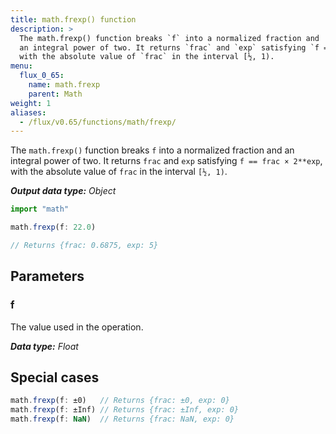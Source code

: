 ```yaml
---
title: math.frexp() function
description: >
  The math.frexp() function breaks `f` into a normalized fraction and
  an integral power of two. It returns `frac` and `exp` satisfying `f == frac × 2**exp`,
  with the absolute value of `frac` in the interval [½, 1).
menu:
  flux_0_65:
    name: math.frexp
    parent: Math
weight: 1
aliases:
  - /flux/v0.65/functions/math/frexp/
---
```


The `math.frexp()` function breaks `f` into a normalized fraction and an integral power of two.
It returns `frac` and `exp` satisfying `f == frac × 2**exp`, with the absolute value
of `frac` in the interval `[½, 1)`.

_**Output data type:** Object_

```js
import "math"

math.frexp(f: 22.0)

// Returns {frac: 0.6875, exp: 5}
```

## Parameters

### f
The value used in the operation.

_**Data type:** Float_

## Special cases
```js
math.frexp(f: ±0)   // Returns {frac: ±0, exp: 0}
math.frexp(f: ±Inf) // Returns {frac: ±Inf, exp: 0}
math.frexp(f: NaN)  // Returns {frac: NaN, exp: 0}
```
